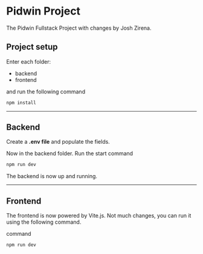 # Pidwin Project

The Pidwin Fullstack Project with changes by Josh Zirena.

## Project setup

Enter each folder:

- backend
- frontend

and run the following command

```bash
npm install
```

---

## Backend

Create a **.env file** and populate the fields.

Now in the backend folder. Run the start
command

```bash
npm run dev
```

The backend is now up and running.

---

## Frontend

The frontend is now powered by Vite.js. Not much changes, you can run it using the following command.

command

```
npm run dev
```
